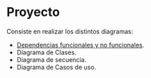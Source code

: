 # Proyecto

Consiste en realizar los distintos diagramas:

* [Dependencias funcionales y no funcionales](https://raw.githubusercontent.com/LanderU/Progr15-16/master/ENDE/Proyecto/On_egin_Dependencias_Funcionales_No_Funcionales.md).
* Diagrama de Clases.
* Diagrama de secuencia.
* Diagrama de Casos de uso.
